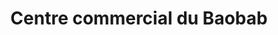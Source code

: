 ---
title: "Centre commercial du Baobab"
url: /neuilly-sur-marne/centre-commercial-du-baobab/
shop: centre commercial
---